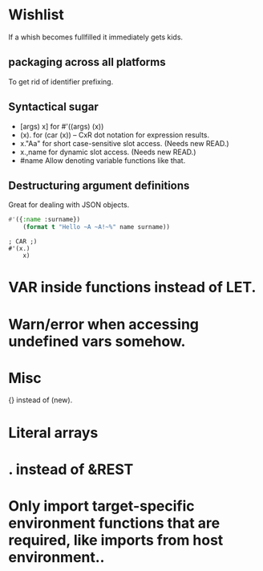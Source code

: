 # Wishlist

If a whish becomes fullfilled it immediately gets kids.

## packaging across all platforms

To get rid of identifier prefixing.

## Syntactical sugar

* [args) x] for #'((args) (x))
* (x).      for (car (x)) – CxR dot notation for expression results.
* x."Aa"    for short case-sensitive slot access. (Needs new READ.)
* x.,name   for dynamic slot access. (Needs new READ.)
* #name     Allow denoting variable functions like that.

## Destructuring argument definitions

Great for dealing with JSON objects.

```lisp
#'({:name :surname})
    (format t "Hello ~A ~A!~%" name surname))
```
```
; CAR ;)
#'(x.)
    x)
```

# VAR inside functions instead of LET.

# Warn/error when accessing undefined vars somehow.

# Misc

{} instead of (new).

# Literal arrays

# . instead of &REST

# Only import target-specific environment functions that are required, like imports from host environment..

